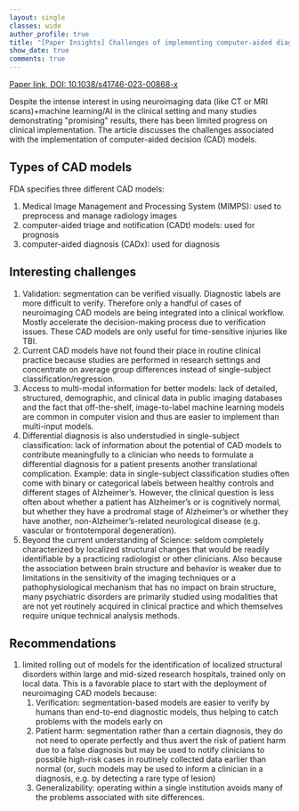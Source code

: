 ```yaml
---
layout: single
classes: wide
author_profile: true
title: "[Paper Insights] Challenges of implementing computer-aided diagnostic models for neuroimages in a clinical setting"
show_date: true
comments: true
---
```


[Paper link, DOI: 10.1038/s41746-023-00868-x](https://www.nature.com/articles/s41746-023-00868-x)

Despite the intense interest in using neuroimaging data (like CT or MRI scans)+machine learning/AI in the clinical setting and many studies demonstrating "promising" results, there has been limited progress on clinical implementation. The article discusses the challenges associated with the implementation of computer-aided decision (CAD) models.

<h2> Types of CAD models </h2>

FDA specifies three different CAD models:

1. Medical Image Management and Processing System (MIMPS): used to preprocess and manage radiology images
2. computer-aided triage and notification (CADt) models: used for prognosis
3. computer-aided diagnosis (CADx): used for diagnosis

<h2> Interesting challenges </h2>

1. Validation: segmentation can be verified visually. Diagnostic labels are more difficult to verify. Therefore only a handful of cases of neuroimaging CAD models are being integrated into a clinical workflow. Mostly accelerate the decision-making process due to verification issues. These CAD models are only useful for time-sensitive injuries like TBI.
2. Current CAD models have not found their place in routine clinical practice because studies are performed in research settings and concentrate on average group differences instead of single-subject classification/regression. 
3. Access to multi-modal information for better models: lack of detailed, structured, demographic, and clinical data in public imaging databases and the fact that off-the-shelf, image-to-label machine learning models are common in computer vision and thus are easier to implement than multi-input models.
4. Differential diagnosis is also understudied in single-subject classification: lack of information about the potential of CAD models to contribute meaningfully to a clinician who needs to formulate a differential diagnosis for a patient presents another translational complication. Example: data in single-subject classification studies often come with binary or categorical labels between healthy controls and different stages of Alzheimer’s. However, the clinical question is less often about whether a patient has Alzheimer’s or is cognitively normal, but whether they have a prodromal stage of Alzheimer’s or whether they have another, non-Alzheimer’s-related neurological disease (e.g. vascular or frontotemporal degeneration).
5. Beyond the current understanding of Science: seldom completely characterized by localized structural changes that would be readily identifiable by a practicing radiologist or other clinicians. Also because the association between brain structure and behavior is weaker due to limitations in the sensitivity of the imaging techniques or a pathophysiological mechanism that has no impact on brain structure, many psychiatric disorders are primarily studied using modalities that are not yet routinely acquired in clinical practice and which themselves require unique technical analysis methods.

<h2> Recommendations </h2>

1. limited rolling out of models for the identification of localized structural disorders within large and mid-sized research hospitals, trained only on local data. This is a favorable place to start with the deployment of neuroimaging CAD models because:
    1. Verification: segmentation-based models are easier to verify by humans than end-to-end diagnostic models, thus helping to catch problems with the models early on
    2. Patient harm: segmentation rather than a certain diagnosis, they do not need to operate perfectly and thus avert the risk of patient harm due to a false diagnosis but may be used to notify clinicians to possible high-risk cases in routinely collected data earlier than normal (or, such models may be used to inform a clinician in a diagnosis, e.g. by detecting a rare type of lesion)
    3. Generalizability: operating within a single institution avoids many of the problems associated with site differences.
